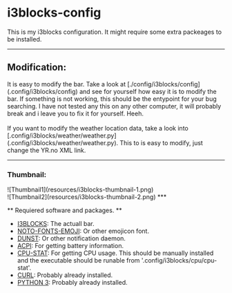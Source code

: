 # i3blocks-config
This is my i3blocks configuration. It might require some extra packeages to be installed.

***
<h2> Modification: </h2>
It is easy to modify the bar. Take a look at [./config/i3blocks/config](.config/i3blocks/config) and
see for yourself how easy it is to modify the bar. If something is not working, this should be the 
entypoint for your bug searching. I have not tested any this on any other computer, it will probably break
and i leave you to fix it for yourself. Heeh.
<br/> <br/>
If you want to modify the weather location data, take a look into [.config/i3blocks/weather/weather.py](.config/i3blocks/weather/weather.py).
This to is easy to modify, just change the YR.no XML link.

***
<h3>Thumbnail:</h3>
![Thumbnail1](resources/i3blocks-thumbnail-1.png) 
<br/>
![Thumbnail2](resources/i3blocks-thumbnail-2.png)
***

** Requiered software and packages. **

* [I3BLOCKS](https://www.archlinux.org/packages/community/x86_64/i3blocks/): The actuall bar.
* [NOTO-FONTS-EMOJI](https://www.archlinux.org/packages/extra/any/noto-fonts-emoji/): Or other emojicon font.
* [DUNST](https://www.archlinux.org/packages/community/x86_64/dunst/): Or other notification daemon.
* [ACPI](https://www.archlinux.org/packages/community/x86_64/acpi/): For getting battery information.
* [CPU-STAT](https://github.com/vivaladav/cpu-stat): For getting CPU usage. This should be manually installed and the executable should be runable from '.config/i3blocks/cpu/cpu-stat'.
* [CURL](https://www.archlinux.org/packages/core/x86_64/curl/): Probably already installed.
* [PYTHON 3](https://www.archlinux.org/packages/extra/x86_64/python/): Probably already installed.
